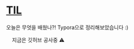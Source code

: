 # [TIL](https://www.notion.so/TIL-d43cb4d838b44c15b1b49ac402ffddbb) 
오늘은 무엇을 배웠나?! Typora으로 정리해보았습니다 :)

&nbsp; 
&nbsp;
지금은 깃허브 공사중 ⚠️
